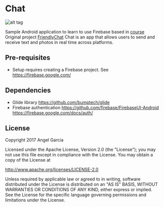 Chat
============

![alt tag](https://github.com/an-garcia/chat/blob/master/readmeImages/Screenshot_1485555057.png)

Sample Android application to learn to use Firebase based in [course](https://www.udacity.com/course/firebase-in-a-weekend-by-google-android--ud0352)
Original project [FriendlyChat](https://github.com/udacity/and-nd-firebase)
Chat is an app that allows users to send and receive text and photos in real time across platforms.


Pre-requisites
--------------
- Setup requires creating a Firebase project. See https://firebase.google.com/


Dependencies
--------------
- Glide library https://github.com/bumptech/glide
- Firebase authentication https://github.com/firebase/FirebaseUI-Android https://firebase.google.com/docs/auth/



## License

Copyright 2017 Angel Garcia

Licensed under the Apache License, Version 2.0 (the "License"); you may not use this file except in compliance with the License. You may obtain a copy of the License at

http://www.apache.org/licenses/LICENSE-2.0

Unless required by applicable law or agreed to in writing, software distributed under the License is distributed on an "AS IS" BASIS, WITHOUT WARRANTIES OR CONDITIONS OF ANY KIND, either express or implied. See the License for the specific language governing permissions and limitations under the License.


